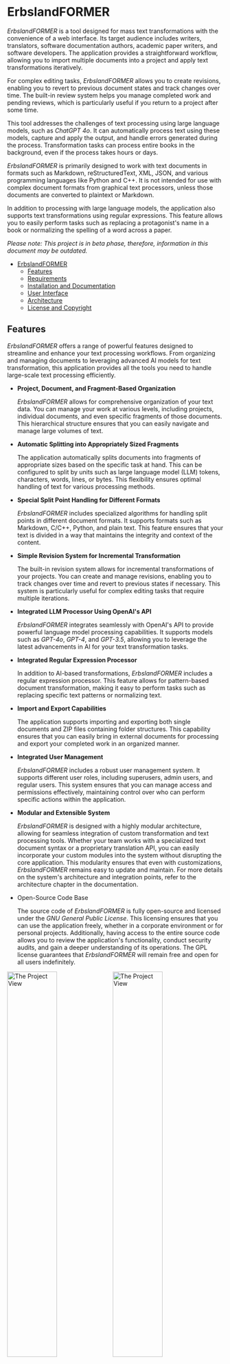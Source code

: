 ErbslandFORMER
==============

*ErbslandFORMER* is a tool designed for mass text transformations with the convenience of a web interface. Its target audience includes writers, translators, software documentation authors, academic paper writers, and software developers. The application provides a straightforward workflow, allowing you to import multiple documents into a project and apply text transformations iteratively.

For complex editing tasks, *ErbslandFORMER* allows you to create revisions, enabling you to revert to previous document states and track changes over time. The built-in review system helps you manage completed work and pending reviews, which is particularly useful if you return to a project after some time.

This tool addresses the challenges of text processing using large language models, such as *ChatGPT 4o*. It can automatically process text using these models, capture and apply the output, and handle errors generated during the process. Transformation tasks can process entire books in the background, even if the process takes hours or days.

*ErbslandFORMER* is primarily designed to work with text documents in formats such as Markdown, reStructuredText, XML, JSON, and various programming languages like Python and C++. It is not intended for use with complex document formats from graphical text processors, unless those documents are converted to plaintext or Markdown.

In addition to processing with large language models, the application also supports text transformations using regular expressions. This feature allows you to easily perform tasks such as replacing a protagonist's name in a book or normalizing the spelling of a word across a paper.

*Please note: This project is in beta phase, therefore, information in this document may be outdated.*

<!-- TOC -->
* [ErbslandFORMER](#erbslandformer)
  * [Features](#features)
  * [Requirements](#requirements)
  * [Installation and Documentation](#installation-and-documentation)
  * [User Interface](#user-interface)
  * [Architecture](#architecture)
  * [License and Copyright](#license-and-copyright)
<!-- TOC -->

Features
--------

*ErbslandFORMER* offers a range of powerful features designed to streamline and enhance your text processing workflows. From organizing and managing documents to leveraging advanced AI models for text transformation, this application provides all the tools you need to handle large-scale text processing efficiently.

- **Project, Document, and Fragment-Based Organization**

  *ErbslandFORMER* allows for comprehensive organization of your text data. You can manage your work at various levels, including projects, individual documents, and even specific fragments of those documents. This hierarchical structure ensures that you can easily navigate and manage large volumes of text.

- **Automatic Splitting into Appropriately Sized Fragments**

  The application automatically splits documents into fragments of appropriate sizes based on the specific task at hand. This can be configured to split by units such as large language model (LLM) tokens, characters, words, lines, or bytes. This flexibility ensures optimal handling of text for various processing methods.

- **Special Split Point Handling for Different Formats**

  *ErbslandFORMER* includes specialized algorithms for handling split points in different document formats. It supports formats such as Markdown, C/C++, Python, and plain text. This feature ensures that your text is divided in a way that maintains the integrity and context of the content.

- **Simple Revision System for Incremental Transformation**

  The built-in revision system allows for incremental transformations of your projects. You can create and manage revisions, enabling you to track changes over time and revert to previous states if necessary. This system is particularly useful for complex editing tasks that require multiple iterations.

- **Integrated LLM Processor Using OpenAI's API**

  *ErbslandFORMER* integrates seamlessly with OpenAI's API to provide powerful language model processing capabilities. It supports models such as *GPT-4o*, *GPT-4*, and *GPT-3.5*, allowing you to leverage the latest advancements in AI for your text transformation tasks.

- **Integrated Regular Expression Processor**

  In addition to AI-based transformations, *ErbslandFORMER* includes a regular expression processor. This feature allows for pattern-based document transformation, making it easy to perform tasks such as replacing specific text patterns or normalizing text.

- **Import and Export Capabilities**

  The application supports importing and exporting both single documents and ZIP files containing folder structures. This capability ensures that you can easily bring in external documents for processing and export your completed work in an organized manner.

- **Integrated User Management**

  *ErbslandFORMER* includes a robust user management system. It supports different user roles, including superusers, admin users, and regular users. This system ensures that you can manage access and permissions effectively, maintaining control over who can perform specific actions within the application.

- **Modular and Extensible System**

  *ErbslandFORMER* is designed with a highly modular architecture, allowing for seamless integration of custom transformation and text processing tools. Whether your team works with a specialized text document syntax or a proprietary translation API, you can easily incorporate your custom modules into the system without disrupting the core application. This modularity ensures that even with customizations, *ErbslandFORMER* remains easy to update and maintain. For more details on the system's architecture and integration points, refer to the architecture chapter in the documentation.

- Open-Source Code Base

  The source code of *ErbslandFORMER* is fully open-source and licensed under the *GNU General Public License*. This licensing ensures that you can use the application freely, whether in a corporate environment or for personal projects. Additionally, having access to the entire source code allows you to review the application's functionality, conduct security audits, and gain a deeper understanding of its operations. The GPL license guarantees that *ErbslandFORMER* will remain free and open for all users indefinitely.

<img src="doc/images/screenshots/screenshot-review-diff-1.webp" title="The Project View" width="48%"/>

<img src="doc/images/screenshots/screenshot-project-reviewed.webp" title="The Project View" width="48%"/>

Requirements
------------

This application consists of a frontend, a Django/WSGI application, a database, and a backend that executes tasks in separate threads. The following are required:

- **Python 3.12+**

  The application is written for Python 3.12 or newer and requires the packages listed in `requirements.txt` or `requirements.in`. While the listed versions are tested, you may update them to the latest versions if needed.

- **Apache or nginx: Webserver to run a WSGI application**

  A web server or proxy, like Apache or nginx, is required to run the frontend application. Refer to the documentation for setting up your chosen web service for a WSGI application. For testing purposes, you can use Django's built-in web server.

- **Redis: Message Broker for Celery and the Frontend**

  Redis is necessary as a message broker for Celery to handle background tasks that may take extensive time to complete. Redis also facilitates communication between running tasks and the web interface to display progress and logs.

- **MariaDB/MySQL/Postgres Database**

  A database like MySQL, MariaDB, or Postgres is needed to store all processed data. For handling large amounts of data, ensure your database installation is appropriately scaled. You may also consider moving the text content table to a specialized database for better performance.

Installation and Documentation
------------------------------

Please have a look at the [documentation](https://erbsland-dev.github.io/erbsland-former/), where you find a detailed step-by-step guide how to install *ErbslandFORMER*. 

→ [Read the documentation](https://erbsland-dev.github.io/erbsland-former/) ←

User Interface
--------------

<img src="doc/images/screenshots/screenshot-ingest-setup.webp" width="48%"/>

<img src="doc/images/screenshots/screenshot-project-reviewed.webp" width="48%"/>

<img src="doc/images/screenshots/screenshot-transformer-profiles.webp" width="48%"/>

<img src="doc/images/screenshots/screenshot-transformer-edit-prompt.webp" width="48%"/>

<img src="doc/images/screenshots/screenshot-transformation-setup.webp" width="48%"/>

<img src="doc/images/screenshots/screenshot-transformation-running.webp" width="48%"/>

<img src="doc/images/screenshots/screenshot-transformation-done.webp" width="48%"/>

<img src="doc/images/screenshots/screenshot-review-diff-2.webp" width="48%"/>

Architecture
------------

The application architecture is divided into a frontend and a backend, designed for scalability and ease of maintenance.

The **frontend** is served via WSGI, using either Apache or nginx as the web server. The application is built on the Django framework, which provides database abstraction and modularity, making the system easy to maintain and extend.

<img src="doc/images/architecture-overview.svg"/>

The **backend** uses *Celery* as a distributed task scheduler, allowing tasks to run in the background over extended periods. Communication between the frontend and backend is handled via *Redis*, enabling efficient and reliable message passing.

This architecture allows for an easy start with a single server setup and the flexibility to scale by adding multiple frontend and backend instances as needed.

License and Copyright
---------------------

This program is free software: you can redistribute it and/or modify it under the terms of the GNU General Public License as published by the Free Software Foundation, either version 3 of the License, or (at your option) any later version.

This program is distributed in the hope that it will be useful, but WITHOUT ANY WARRANTY; without even the implied warranty of MERCHANTABILITY or FITNESS FOR A PARTICULAR PURPOSE.  See the GNU General Public License for more details.

You should have received a copy of the GNU General Public License along with this program.  If not, see <https://www.gnu.org/licenses/>.

See document [COPYRIGHT.md](COPYRIGHT.md) for details.
